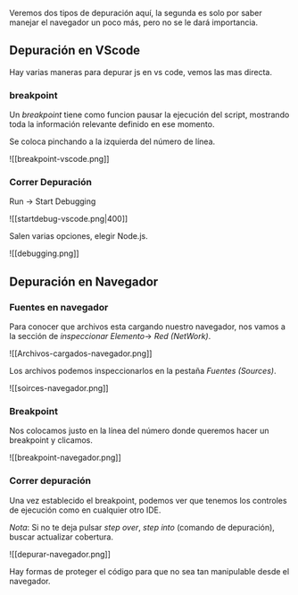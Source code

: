 Veremos dos tipos de depuración aquí, la segunda es solo por saber manejar el navegador un poco más, pero no se le dará importancia.
## Depuración en VScode

Hay varias maneras para depurar js en vs code, vemos las mas directa.

### breakpoint

Un _breakpoint_ tiene como funcion pausar la ejecución del script, mostrando toda la información relevante definido en ese momento.

Se coloca pinchando a la izquierda del número de línea.

![[breakpoint-vscode.png]]

### Correr Depuración

Run -> Start Debugging

![[startdebug-vscode.png|400]]

Salen varias opciones, elegir Node.js.

![[debugging.png]]


## Depuración en Navegador
### Fuentes en navegador

Para conocer que archivos esta cargando nuestro navegador, nos vamos a la sección de *inspeccionar Elemento*-> _Red (NetWork)_.

![[Archivos-cargados-navegador.png]]

Los archivos podemos inspeccionarlos en la pestaña _Fuentes (Sources)_.

![[soirces-navegador.png]]

### Breakpoint  

Nos colocamos justo en la línea del número donde queremos hacer un breakpoint y clicamos.

![[breakpoint-navegador.png]]


### Correr depuración

Una vez establecido el breakpoint, podemos ver que tenemos los controles de ejecución como en cualquier otro IDE.

_Nota_: Si no te deja pulsar _step over_, _step into_ (comando de depuración), buscar actualizar cobertura.

![[depurar-navegador.png]]


Hay formas de proteger el código para que no sea tan manipulable desde el navegador.



